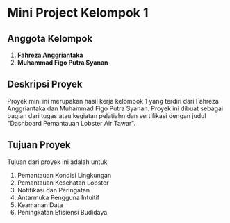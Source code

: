 # Mini Project Kelompok 1 

## Anggota Kelompok
1. **Fahreza Anggriantaka**
2. **Muhammad Figo Putra Syanan**

## Deskripsi Proyek
Proyek mini ini merupakan hasil kerja kelompok 1 yang terdiri dari Fahreza Anggriantaka dan Muhammad Figo Putra Syanan. Proyek ini dibuat sebagai bagian dari tugas atau kegiatan pelatiahn dan sertifikasi dengan judul "Dashboard Pemantauan Lobster Air Tawar".

## Tujuan Proyek
Tujuan dari proyek ini adalah untuk
1. Pemantauan Kondisi Lingkungan
2. Pemantauan Kesehatan Lobster
3. Notifikasi dan Peringatan
4. Antarmuka Pengguna Intuitif
5. Keamanan Data
6. Peningkatan Efisiensi Budidaya

